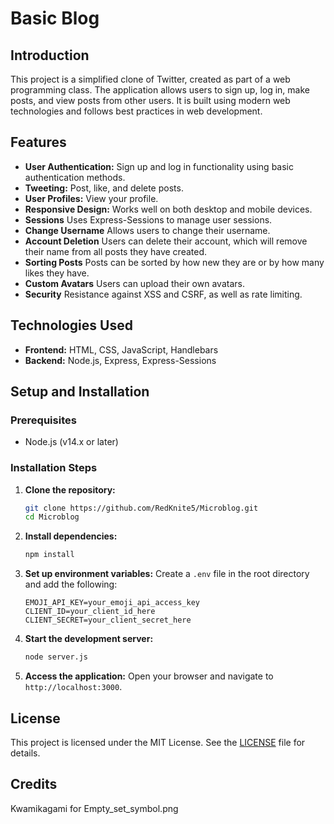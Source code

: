 # Basic Blog

## Introduction
This project is a simplified clone of Twitter, created as part of a web programming class. The application allows users to sign up, log in, make posts, and view posts from other users. It is built using modern web technologies and follows best practices in web development.

## Features
- **User Authentication:** Sign up and log in functionality using basic authentication methods.
- **Tweeting:** Post, like, and delete posts.
- **User Profiles:** View your profile.
- **Responsive Design:** Works well on both desktop and mobile devices.
- **Sessions** Uses Express-Sessions to manage user sessions.
- **Change Username** Allows users to change their username.
- **Account Deletion** Users can delete their account, which will remove their name from all posts they have created.
- **Sorting Posts** Posts can be sorted by how new they are or by how many likes they have.
- **Custom Avatars** Users can upload their own avatars.
- **Security** Resistance against XSS and CSRF, as well as rate limiting.

## Technologies Used
- **Frontend:** HTML, CSS, JavaScript, Handlebars
- **Backend:** Node.js, Express, Express-Sessions

## Setup and Installation

### Prerequisites
- Node.js (v14.x or later)

### Installation Steps
1. **Clone the repository:**
   ```bash
   git clone https://github.com/RedKnite5/Microblog.git
   cd Microblog
   ```

2. **Install dependencies:**
   ```bash
   npm install
   ```

3. **Set up environment variables:**
   Create a `.env` file in the root directory and add the following:
   ```plaintext
   EMOJI_API_KEY=your_emoji_api_access_key
   CLIENT_ID=your_client_id_here
   CLIENT_SECRET=your_client_secret_here
   ```

4. **Start the development server:**
   ```bash
   node server.js
   ```

5. **Access the application:**
   Open your browser and navigate to `http://localhost:3000`.

## License
This project is licensed under the MIT License. See the [LICENSE](LICENSE) file for details.

## Credits
Kwamikagami for Empty_set_symbol.png
